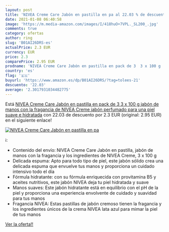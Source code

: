 ```yaml
---
layout: post
title: 'NIVEA Creme Care Jabón en pastilla en pa al 22.03 % de descuento'
date: 2021-01-08 06:40:58
image: 'https://m.media-amazon.com/images/I/418huO+7VPL._SL200_.jpg'
comments: true
category: ofertas
author: ring
slug: 'B01AI26DRS-es'
actualPrice: 2.3 EUR
currency: EUR
price: 2.3
comparePrice: 2.95 EUR
prodname: 'NIVEA Creme Care Jabón en pastilla en pack de 3  3 x 100 g   jabón de manos con la fragancia de NIVEA Creme  jabón perfumado para una piel suave e hidratada'
country: 'es'
flag: '🇪🇸'
buyurl: 'https://www.amazon.es/dp/B01AI26DRS/?tag=tolees-21'
descuento: '22.03'
average: '2.3017931034482775'
---
```


Está [NIVEA Creme Care Jabón en pastilla en pack de 3  3 x 100 g   jabón de manos con la fragancia de NIVEA Creme  jabón perfumado para una piel suave e hidratada](https://www.amazon.es/dp/B01AI26DRS/?tag=tolees-21) con 22.03 de descuento por 2.3 EUR (original: 2.95 EUR) en el siguiente enlace!

[![NIVEA Creme Care Jabón en pastilla en pa](https://m.media-amazon.com/images/I/418huO+7VPL._SL200_.jpg)](https://www.amazon.es/dp/B01AI26DRS/?tag=tolees-21)

ℹ️:

- Contenido del envío: NIVEA Creme Care Jabón en pastilla, jabón de manos con la fragancia y los ingredientes de NIVEA Creme, 3 x 100 g
- Delicada espuma: Apto para todo tipo de piel, este jabón sólido crea una delicada espuma que envuelve tus manos y proporciona un cuidado intensivo todo el día
- Fórmula hidratante: con su fórmula enriquecida con provitamina B5 y aceites nutritivos, este jabón NIVEA deja tu piel hidratada y suave
- Manos suaves: Este jabón hidratante está en equilibrio con el pH de la piel y proporciona una experiencia envolvente de cuidado y suavidad para tus manos
- Fragancia NIVEA: Estas pastillas de jabón cremoso tienen la fragancia y los ingredientes únicos de la crema NIVEA lata azul para mimar la piel de tus manos

[Ver la oferta!!](https://www.amazon.es/dp/B01AI26DRS/?tag=tolees-21)
